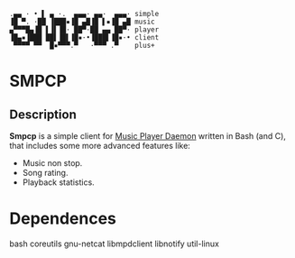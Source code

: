 ```
.▄▄ · • ▌ ▄ ·.  ▄▄▄· ▄▄·  ▄▄▄· simple
▐█ ▀. ·██ ▐███▪▐█ ▄█▐█ ▌▪▐█ ▄█ music
▄▀▀▀█▄▐█ ▌▐▌▐█· ██▀·██ ▄▄ ██▀· player
▐█▄▪▐███ ██▌▐█▌▐█▪·•▐███▌▐█▪·• client
 ▀▀▀▀ ▀▀  █▪▀▀▀.▀   ·▀▀▀ .▀    plus+
```

# SMPCP

## Description

**Smpcp** is a simple client for [Music Player Daemon](https://www.musicpd.org) written in Bash (and C), that includes some more advanced features like:

*  Music non stop.
*  Song rating.
*  Playback statistics.

# Dependences

bash coreutils gnu-netcat libmpdclient libnotify util-linux  

